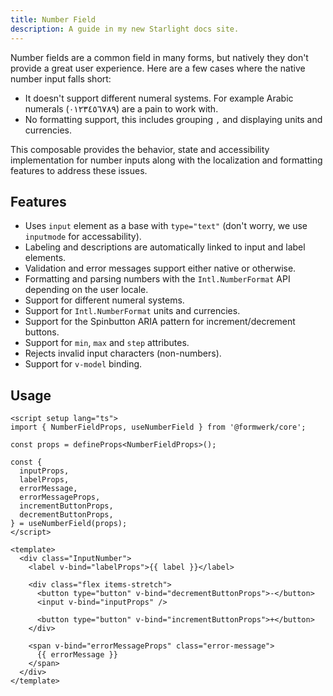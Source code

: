 ```yaml
---
title: Number Field
description: A guide in my new Starlight docs site.
---
```


Number fields are a common field in many forms, but natively they don't provide a great user experience. Here are a few cases where the native number input falls short:

- It doesn't support different numeral systems. For example Arabic numerals (٠١٢٣٤٥٦٧٨٩) are a pain to work with.
- No formatting support, this includes grouping `,` and displaying units and currencies.

This composable provides the behavior, state and accessibility implementation for number inputs along with the localization and formatting features to address these issues.

## Features

- Uses `input` element as a base with `type="text"` (don't worry, we use `inputmode` for accessability).
- Labeling and descriptions are automatically linked to input and label elements.
- Validation and error messages support either native or otherwise.
- Formatting and parsing numbers with the `Intl.NumberFormat` API depending on the user locale.
- Support for different numeral systems.
- Support for `Intl.NumberFormat` units and currencies.
- Support for the Spinbutton ARIA pattern for increment/decrement buttons.
- Support for `min`, `max` and `step` attributes.
- Rejects invalid input characters (non-numbers).
- Support for `v-model` binding.

## Usage

```vue
<script setup lang="ts">
import { NumberFieldProps, useNumberField } from '@formwerk/core';

const props = defineProps<NumberFieldProps>();

const {
  inputProps,
  labelProps,
  errorMessage,
  errorMessageProps,
  incrementButtonProps,
  decrementButtonProps,
} = useNumberField(props);
</script>

<template>
  <div class="InputNumber">
    <label v-bind="labelProps">{{ label }}</label>

    <div class="flex items-stretch">
      <button type="button" v-bind="decrementButtonProps">-</button>
      <input v-bind="inputProps" />

      <button type="button" v-bind="incrementButtonProps">+</button>
    </div>

    <span v-bind="errorMessageProps" class="error-message">
      {{ errorMessage }}
    </span>
  </div>
</template>
```
